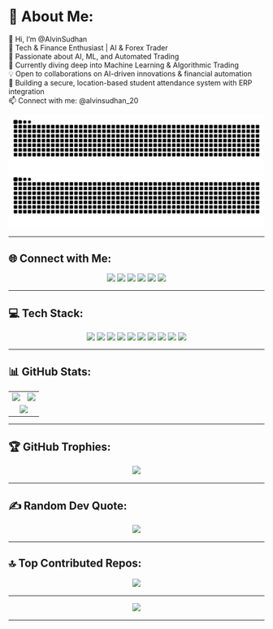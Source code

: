 # 💫 About Me:
👋 Hi, I’m @AlvinSudhan<br>🚀 Tech & Finance Enthusiast | AI & Forex Trader<br>👀 Passionate about AI, ML, and Automated Trading<br>🌱 Currently diving deep into Machine Learning & Algorithmic Trading<br>💡 Open to collaborations on AI-driven innovations & financial automation<br>🎯 Building a secure, location-based student attendance system with ERP integration<br>📫 Connect with me: @alvinsudhan_20
<!-- GitHub Profile Header -->
<p align="center">
  <img src="https://raw.githubusercontent.com/Alvin20082003/Alvin20082003/output/github-snake-dark.svg#gh-dark-mode-only" />
  <img src="https://raw.githubusercontent.com/Alvin20082003/Alvin20082003/output/github-snake.svg#gh-light-mode-only" />
</p>

---

## 🌐 Connect with Me:
<p align="center">
  <a href="https://discord.gg/alvindvk"><img src="https://img.shields.io/badge/Discord-%237289DA.svg?logo=discord&logoColor=white"></a>
  <a href="https://www.facebook.com/share/1Nbug3sdJG/"><img src="https://img.shields.io/badge/Facebook-%231877F2.svg?logo=Facebook&logoColor=white"></a>
  <a href="https://instagram.com/@alvinsudhan_20"><img src="https://img.shields.io/badge/Instagram-%23E4405F.svg?logo=Instagram&logoColor=white"></a>
  <a href="https://linkedin.com/in/alvin-sudhan-bb66aa228"><img src="https://img.shields.io/badge/LinkedIn-%230077B5.svg?logo=linkedin&logoColor=white"></a>
  <a href="https://pinterest.com/alvinofficial646"><img src="https://img.shields.io/badge/Pinterest-%23E60023.svg?logo=Pinterest&logoColor=white"></a>
  <a href="mailto:alvinofficial646@gmail.com"><img src="https://img.shields.io/badge/Email-D14836?logo=gmail&logoColor=white"></a>
</p>

---

## 💻 Tech Stack:
<p align="center">
  <img src="https://img.shields.io/badge/php-%23777BB4.svg?style=for-the-badge&logo=php&logoColor=white">
  <img src="https://img.shields.io/badge/python-3670A0?style=for-the-badge&logo=python&logoColor=ffdd54">
  <img src="https://img.shields.io/badge/cuda-000000.svg?style=for-the-badge&logo=nVIDIA&logoColor=green">
  <img src="https://img.shields.io/badge/Next-black?style=for-the-badge&logo=next.js&logoColor=white">
  <img src="https://img.shields.io/badge/node.js-6DA55F?style=for-the-badge&logo=node.js&logoColor=white">
  <img src="https://img.shields.io/badge/figma-%23F24E1E.svg?style=for-the-badge&logo=figma&logoColor=white">
  <img src="https://img.shields.io/badge/MongoDB-%234ea94b.svg?style=for-the-badge&logo=mongodb&logoColor=white">
  <img src="https://img.shields.io/badge/mysql-4479A1.svg?style=for-the-badge&logo=mysql&logoColor=white">
  <img src="https://img.shields.io/badge/TensorFlow-%23FF6F00.svg?style=for-the-badge&logo=TensorFlow&logoColor=white">
  <img src="https://img.shields.io/badge/PyTorch-%23EE4C2C.svg?style=for-the-badge&logo=PyTorch&logoColor=white">
</p>

---

## 📊 GitHub Stats:
<table align="center">
  <tr>
    <td>
      <img src="https://github-readme-stats.vercel.app/api?username=Alvin20082003&theme=blue_navy&hide_border=false&include_all_commits=true&count_private=true"/>
    </td>
    <td>
      <img src="https://nirzak-streak-stats.vercel.app/?user=Alvin20082003&theme=blue_navy&hide_border=false"/>
    </td>
  </tr>
  <tr>
    <td colspan="2" align="center">
      <img src="https://github-readme-stats.vercel.app/api/top-langs/?username=Alvin20082003&theme=blue_navy&hide_border=false&include_all_commits=true&count_private=true&layout=compact"/>
    </td>
  </tr>
</table>

---

## 🏆 GitHub Trophies:
<p align="center">
  <img src="https://github-profile-trophy.vercel.app/?username=Alvin20082003&theme=blue_navy&no-frame=false&no-bg=false&margin-w=4">
</p>

---

## ✍️ Random Dev Quote:
<p align="center">
  <img src="https://quotes-github-readme.vercel.app/api?type=horizontal&theme=merko">
</p>

---

## 🔝 Top Contributed Repos:
<p align="center">
  <img src="https://github-contributor-stats.vercel.app/api?username=Alvin20082003&limit=5&theme=dark&combine_all_yearly_contributions=true">
</p>

---

<p align="center">
  <img src="https://visitcount.itsvg.in/api?id=Alvin20082003&icon=0&color=12">
</p>

---

<!-- Created with GPRM ( https://gprm.itsvg.in ) -->

<!-- Proudly created with GPRM ( https://gprm.itsvg.in ) -->

